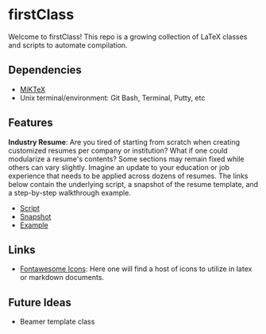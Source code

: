 # firstClass

Welcome to firstClass! This repo is a growing collection of LaTeX 
classes and scripts to automate compilation.

## Dependencies

* [MiKTeX](https://miktex.org/)
* Unix terminal/environment: Git Bash, Terminal, Putty, etc

## Features

**Industry Resume**: Are you tired of starting from scratch when 
creating customized resumes per company or institution? What if 
one could modularize a resume's contents? Some sections may remain
fixed while others can vary slightly. Imagine an update to your 
education or job experience that needs to be applied across dozens of 
resumes. The links below contain the underlying script, a snapshot 
of the resume template, and a step-by-step walkthrough example.

* [Script](scripts/make_resume.sh)
* [Snapshot](examples/output/resume.pdf)
* [Example](examples/README.md#industry-resume)

## Links

* [Fontawesome Icons](https://latexdraw.com/wp-content/uploads/2021/01/fontawesome5_2.pdf):
Here one will find a host of icons to utilize in latex or markdown 
documents.

## Future Ideas

* Beamer template class
